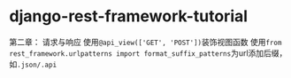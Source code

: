 # django-rest-framework-tutorial

第二章： 请求与响应
使用`@api_view(['GET', 'POST'])`装饰视图函数
使用`from rest_framework.urlpatterns import format_suffix_patterns`为url添加后缀，如`.json/.api`